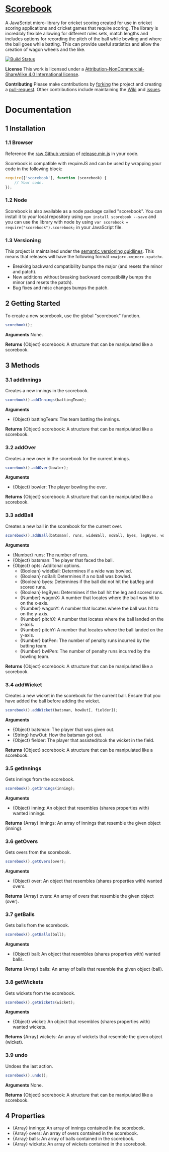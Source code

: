 # [Scorebook](https://www.github.com/ryansmith94/Scorebook)
A JavaScript micro-library for cricket scoring created for use in cricket scoring applications and cricket games that require scoring. The library is incredibly flexible allowing for different rules sets, match lengths and includes options for recording the pitch of the ball while bowling and where the ball goes while batting. This can provide useful statistics and allow the creation of wagon wheels and the like.

[![Build Status](https://travis-ci.org/ryansmith94/Scorebook.png)](https://travis-ci.org/ryansmith94/Scorebook)

**License**
This work is licensed under a [Attribution-NonCommercial-ShareAlike 4.0 International
license](https://gist.githubusercontent.com/ryansmith94/b947ee33d7bfffff9d16/raw/bcd4b00739543c4a215a1f60538d899e2c22cdfd/BY-NC-SA.txt).

**Contributing**
Please make contributions by [forking](https://github.com/ryansmith94/Scorebook/fork "/fork") the project and creating a [pull-request](https://github.com/ryansmith94/Scorebook/pull/new/master "/pull-request"). Other contributions include maintaining the [Wiki](https://github.com/ryansmith94/Scorebook/wiki "/wiki") and [issues](https://github.com/ryansmith94/Scorebook/issues?state=open "/issues").

# Documentation
## 1 Installation
### 1.1 Browser
Reference the [raw Github version](https://raw.github.com/ryansmith94/Scorebook/master/build/release.min.js) of [release.min.js](https://www.github.com/ryansmith94/Scorebook/blob/master/build/release.min.js) in your code.

Scorebook is compatible with requireJS and can be used by wrapping your code in the following block:
```JavaScript
require(['scorebook'], function (scorebook) {
	// Your code.
});
```

### 1.2 Node
Scorebook is also available as a node package called "scorebook". You can install it to your local repository using `npm install scorebook --save` and you can use the library with node by using `var scorebook = require("scorebook").scorebook;` in your JavaScript file.

### 1.3 Versioning
This project is maintained under the [semantic versioning guidlines](http://semver.org/). This means that releases will have the following format `<major>.<minor>.<patch>`.
* Breaking backward compatibility bumps the major (and resets the minor and patch).
* New additions without breaking backward compatibility bumps the minor (and resets the patch).
* Bug fixes and misc changes bumps the patch.

## 2 Getting Started
To create a new scorebook, use the global "scorebook" function.
```JavaScript
scorebook();
```

**Arguments**
None.

**Returns**
{Object} scorebook: A structure that can be manipulated like a scorebook.

## 3 Methods
### 3.1 addInnings
Creates a new innings in the scorebook.
```JavaScript
scorebook().addInnings(battingTeam);
```

**Arguments**
* {Object} battingTeam: The team batting the innings.

**Returns**
{Object} scorebook: A structure that can be manipulated like a scorebook.

### 3.2 addOver
Creates a new over in the scorebook for the current innings.
```JavaScript
scorebook().addOver(bowler);
```

**Arguments**
* {Object} bowler: The player bowling the over.

**Returns**
{Object} scorebook: A structure that can be manipulated like a scorebook.

### 3.3 addBall
Creates a new ball in the scorebook for the current over.
```JavaScript
scorebook().addBall(batsman[, runs, wideBall, noBall, byes, legByes, wagonX, wagonY, pitchX, pitchY, batPen, bwlPen]);
```

**Arguments**
* {Number} runs: The number of runs.
* {Object} batsman: The player that faced the ball.
* {Object} opts: Additonal options.
	* {Boolean} wideBall: Determines if a wide was bowled.
	* {Boolean} noBall: Determines if a no ball was bowled.
	* {Boolean} byes: Determines if the ball did not hit the bat/leg and scored runs.
	* {Boolean} legByes: Determines if the ball hit the leg and scored runs.
	* {Number} wagonX: A number that locates where the ball was hit to on the x-axis.
	* {Number} wagonY: A number that locates where the ball was hit to on the y-axis.
	* {Number} pitchX: A number that locates where the ball landed on the x-axis.
	* {Number} pitchY: A number that locates where the ball landed on the y-axis.
	* {Number} batPen: The number of penalty runs incurred by the batting team.
	* {Number} bwlPen: The number of penalty runs incurred by the bowling team.

**Returns**
{Object} scorebook: A structure that can be manipulated like a scorebook.

### 3.4 addWicket
Creates a new wicket in the scorebook for the current ball. Ensure that you have added the ball before adding the wicket.
```JavaScript
scorebook().addWicket(batsman, howOut[, fielder]);
```

**Arguments**
* {Object} batsman: The player that was given out.
* {String} howOut: How the batsman got out.
* {Object} fielder: The player that assisted/took the wicket in the field.

**Returns**
{Object} scorebook: A structure that can be manipulated like a scorebook.

### 3.5 getInnings
Gets innings from the scorebook.
```JavaScript
scorebook().getInnings(inning);
```

**Arguments**
* {Object} inning: An object that resembles (shares properties with) wanted innings.

**Returns**
{Array} innings: An array of innings that resemble the given object (inning).

### 3.6 getOvers
Gets overs from the scorebook.
```JavaScript
scorebook().getOvers(over);
```

**Arguments**
* {Object} over: An object that resembles (shares properties with) wanted overs.

**Returns**
{Array} overs: An array of overs that resemble the given object (over).

### 3.7 getBalls
Gets balls from the scorebook.
```JavaScript
scorebook().getBalls(ball);
```

**Arguments**
* {Object} ball: An object that resembles (shares properties with) wanted balls.

**Returns**
{Array} balls: An array of balls that resemble the given object (ball).

### 3.8 getWickets
Gets wickets from the scorebook.
```JavaScript
scorebook().getWickets(wicket);
```

**Arguments**
* {Object} wicket: An object that resembles (shares properties with) wanted wickets.

**Returns**
{Array} wickets: An array of wickets that resemble the given object (wicket).

### 3.9 undo
Undoes the last action.
```JavaScript
scorebook().undo();
```

**Arguments**
None.

**Returns**
{Object} scorebook: A structure that can be manipulated like a scorebook.

## 4 Properties
* {Array} innings: An array of innings contained in the scorebook.
* {Array} overs: An array of overs contained in the scorebook.
* {Array} balls: An array of balls contained in the scorebook.
* {Array} wickets: An array of wickets contained in the scorebook.
